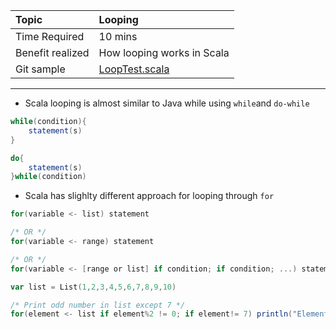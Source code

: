 | Topic | Looping |
| :--- | :--- |
| Time Required | 10 mins |
| Benefit realized | How looping works in Scala |
| Git sample | [LoopTest.scala](https://github.com/inbravo/scala-src/blob/master/src/main/scala/com/inbravo/lang/LoopTest.scala) |

---

* Scala looping is almost similar to Java while using `while`and `do-while`

```scala
while(condition){ 
    statement(s)
}
```

```scala
do{    
    statement(s)
}while(condition)
```

* Scala has slighlty different approach for looping through `for`

```scala
for(variable <- list) statement

/* OR */
for(variable <- range) statement

/* OR */
for(variable <- [range or list] if condition; if condition; ...) statement
```

```scala
var list = List(1,2,3,4,5,6,7,8,9,10)

/* Print odd number in list except 7 */
for(element <- list if element%2 != 0; if element!= 7) println("Element of list is : " + element)
```



